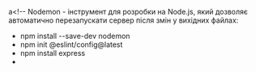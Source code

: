 a<!-- Nodemon - інструмент для розробки на Node.js, який дозволяє автоматично перезапускати сервер після змін у вихідних файлах:

- npm install --save-dev nodemon
- npm init @eslint/config@latest
- npm install express
-
